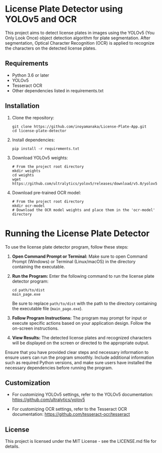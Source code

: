 # License Plate Detector using YOLOv5 and OCR

This project aims to detect license plates in images using the YOLOv5 (You Only Look Once) object detection algorithm for plate segmentation. After segmentation, Optical Character Recognition (OCR) is applied to recognize the characters on the detected license plates.

## Requirements

- Python 3.6 or later
- YOLOv5
- Tesseract OCR
- Other dependencies listed in requirements.txt

## Installation

1. Clone the repository:

    ```
    git clone https://github.com/inoyamanaka/License-Plate-App.git
    cd license-plate-detector
    ```

2. Install dependencies:

    ```
    pip install -r requirements.txt
    ```

3. Download YOLOv5 weights:

    ```
    # From the project root directory
    mkdir weights
    cd weights
    wget https://github.com/ultralytics/yolov5/releases/download/v5.0/yolov5s.pt
    ```

4. Download pre-trained OCR model:

    ```
    # From the project root directory
    mkdir ocr-model
    # Download the OCR model weights and place them in the 'ocr-model' directory
    ```

# Running the License Plate Detector

To use the license plate detector program, follow these steps:

1. **Open Command Prompt or Terminal:**
   Make sure to open Command Prompt (Windows) or Terminal (Linux/macOS) in the directory containing the executable.

2. **Run the Program:**
   Enter the following command to run the license plate detector program:

    ```
    cd path/to/dist
    main_page.exe
    ```

    Be sure to replace `path/to/dist` with the path to the directory containing the executable file (`main_page.exe`).

3. **Follow Program Instructions:**
   The program may prompt for input or execute specific actions based on your application design. Follow the on-screen instructions.

4. **View Results:**
   The detected license plates and recognized characters will be displayed on the screen or directed to the appropriate output.

Ensure that you have provided clear steps and necessary information to ensure users can run the program smoothly. Include additional information such as required Python versions, and make sure users have installed the necessary dependencies before running the program.


## Customization

- For customizing YOLOv5 settings, refer to the YOLOv5 documentation: https://github.com/ultralytics/yolov5

- For customizing OCR settings, refer to the Tesseract OCR documentation: https://github.com/tesseract-ocr/tesseract

## License

This project is licensed under the MIT License - see the LICENSE.md file for details.
